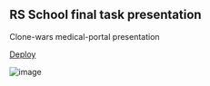 ## RS School final task presentation

Clone-wars  medical-portal presentation

[Deploy](https://medical-portal-presentation.netlify.app/)

![image](https://i.imgur.com/Xd4aLgB.jpg)
